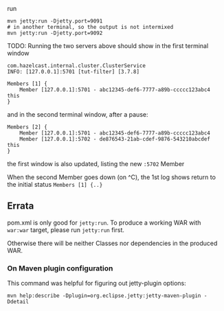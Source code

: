 run
```
mvn jetty:run -Djetty.port=9091
# in another terminal, so the output is not intermixed
mvn jetty:run -Djetty.port=9092
```

TODO: Running the two servers above
should show in the first terminal window
```
com.hazelcast.internal.cluster.ClusterService
INFO: [127.0.0.1]:5701 [tut-filter] [3.7.8]

Members [1] {
	Member [127.0.0.1]:5701 - abc12345-def6-7777-a89b-ccccc123abc4 this
}
```
and in the second terminal window, after a pause:
```
Members [2] {
	Member [127.0.0.1]:5701 - abc12345-def6-7777-a89b-ccccc123abc4
	Member [127.0.0.1]:5702 - de876543-21ab-cdef-9876-543210abcdef this
}
```
the first window is also updated, listing the new `:5702` Member

When the second Member goes down (on ^C), the 1st log shows
return to the initial status `Members [1] {..}`

## Errata
pom.xml is only good for `jetty:run`. To produce a working WAR
with `war:war` target, please run `jetty:run` first.

Otherwise there will be neither Classes nor dependencies in the produced WAR.

### On Maven plugin configuration
This command was helpful for figuring out jetty-plugin options:
```
mvn help:describe -Dplugin=org.eclipse.jetty:jetty-maven-plugin -Ddetail
```

